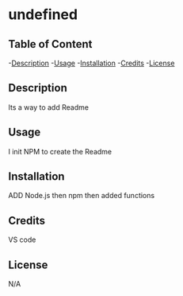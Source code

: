 # undefined

  ## Table of Content
  -[Description](#Description)
  -[Usage](#Usage)
  -[Installation](#Installation)
  -[Credits](#credits)
  -[License](#license)

  ## Description
  Its a way to add Readme

  ## Usage
  I init NPM to create the Readme

  ## Installation
  ADD Node.js then npm then added functions

  ## Credits
  VS code

  ## License
  N/A

